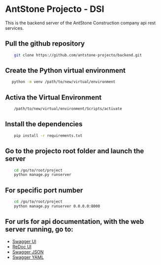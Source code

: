# AntStone Projecto - DSI 
This is the backend server of the AntStone Construction company api rest services.

## Pull the github repository
```bash
    git clone https://github.com/antstone-projecto/backend.git
```

## Create the Python virtual environment 
```bash
   python -m venv /path/to/new/virtual/environment
```

## Activa the Virtual Environment
```bash
    /path/to/new/virtual/environment/Scripts/activate
```

## Install the dependencies
```bash
    pip install -r requirements.txt
```

## Go to the projecto root folder and launch the server
```bash
    cd /go/to/root/project
    python manage.py runserver
```

## For specific port number 
```bash
    cd /go/to/root/project
    python manage.py runserver 0.0.0.0:8000
```

## For urls for api documentation, with the web server running, go to:
  - [Swagger UI](http://localhost:8000/swagger/)
  - [ReDoc UI](http://localhost:8000/redoc/)
  - [Swagger JSON](http://localhost:8000/swagger.json)
  - [Swagger YAML](http://localhost:8000/swagger.yaml)
    